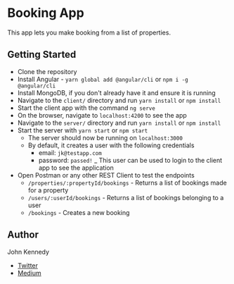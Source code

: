 # Booking App
This app lets you make booking from a list of properties.

## Getting Started

+ Clone the repository
+ Install Angular - `yarn global add @angular/cli` or `npm i -g @angular/cli`
+ Install MongoDB, if you don't already have it and ensure it is running
+ Navigate to the `client/` directory and run `yarn install` or `npm install`
+ Start the client app with the command `ng serve`
+ On the browser, navigate to `localhost:4200` to see the app
+ Navigate to the `server/` directory and run `yarn install` or `npm install`
+ Start the server with `yarn start` or `npm start`
  - The server should now be running on `localhost:3000`
  - By default, it creates a user with the following credentials
    + email: `jk@testapp.com`
    + password: `passed!`
  _ This user can be used to login to the client app to see the application
+ Open Postman or any other REST Client to test the endpoints
  - `/properties/:propertyId/bookings` - Returns a list of bookings made for a property
  - `/users/:userId/bookings` - Returns a list of bookings belonging to a user
  - `/bookings` - Creates a new booking

## Author
John Kennedy
+ [Twitter](https://twitter.com/codejockie)
+ [Medium](https://medium.com/@codejockie)